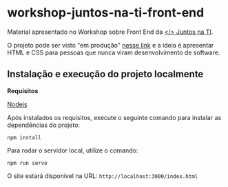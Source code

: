 # workshop-juntos-na-ti-front-end

Material apresentado no Workshop sobre Front End da [</> Juntos na TI](https://www.facebook.com/JuntosnaTI/).

O projeto pode ser visto "em produção" [nesse link](https://woliveiras.com.br/workshop-juntos-na-ti-front-end/) e a ideia é apresentar HTML e CSS para pessoas que nunca viram desenvolvimento de software.

## Instalação e execução do projeto localmente

**Requisitos**

[Nodejs](https://nodejs.org/en/download/)

Após instalados os requisitos, execute o seguinte comando para instalar as dependências do projeto:

```
npm install
```

Para rodar o servidor local, utilize o comando:

```
npm run serve
```

O site estará disponível na URL: `http://localhost:3000/index.html`
